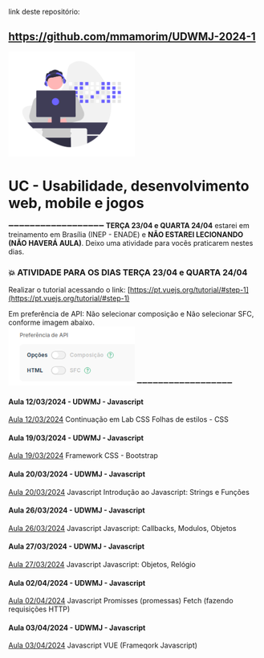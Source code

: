 link deste repositório:
## https://github.com/mmamorim/UDWMJ-2024-1

<img src="/assets/dev.png" width="50%" />

# UC - Usabilidade, desenvolvimento web, mobile e jogos

➖➖➖➖➖➖➖➖➖➖➖➖➖➖➖➖➖➖
**TERÇA 23/04 e QUARTA 24/04** estarei em treinamento em Brasília (INEP - ENADE) e **NÃO ESTAREI LECIONANDO (NÃO HAVERÁ AULA)**.
Deixo uma atividade para vocês praticarem nestes dias. 
### 💥 ATIVIDADE PARA OS DIAS TERÇA 23/04 e QUARTA 24/04 

Realizar o tutorial acessando o link: [https://pt.vuejs.org/tutorial/#step-1](https://pt.vuejs.org/tutorial/#step-1)

Em preferência de API: Não selecionar composição e Não selecionar SFC, conforme imagem abaixo.  
<img src="/assets/pref.png" width="50%" />
➖➖➖➖➖➖➖➖➖➖➖➖➖➖➖➖➖➖


#### Aula 12/03/2024 - UDWMJ - Javascript
[Aula 12/03/2024](/Aula1203/) Continuação em Lab CSS
Folhas de estilos - CSS

#### Aula 19/03/2024 - UDWMJ - Javascript
[Aula 19/03/2024](/Aula1903/) Framework CSS - Bootstrap

#### Aula 20/03/2024 - UDWMJ - Javascript
[Aula 20/03/2024](/Aula2003/) Javascript
Introdução ao Javascript: Strings e Funções

#### Aula 26/03/2024 - UDWMJ - Javascript
[Aula 26/03/2024](/Aula2603/) Javascript
Javascript: Callbacks, Modulos, Objetos

#### Aula 27/03/2024 - UDWMJ - Javascript
[Aula 27/03/2024](/Aula2703/) Javascript
Javascript: Objetos, Relógio

#### Aula 02/04/2024 - UDWMJ - Javascript
[Aula 02/04/2024](/Aula0204/) Javascript
Promisses (promessas)
Fetch (fazendo requisições HTTP)

#### Aula 03/04/2024 - UDWMJ - Javascript
[Aula 03/04/2024](/Aula0304/) Javascript
VUE (Frameqork Javascript)